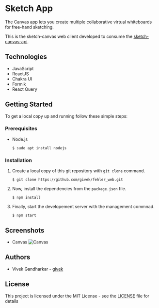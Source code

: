 # Sketch App

The Canvas app lets you create multiple collaborative virtual whiteboards for free-hand sketching.

This is the sketch-canvas web client developed to consume the [sketch-canvas-api](https://github.com/givek/sketch-canvas-api/).

## Technologies

- JavaScript
- ReactJS
- Chakra UI
- Formik
- React Query

## Getting Started

To get a local copy up and running follow these simple steps:

### Prerequisites

- Node.js

  ```shell
  $ sudo apt install nodejs
  ```

### Installation

1. Create a local copy of this git repository with `git clone` command.

   ```shell
   $ git clone https://github.com/givek/fehler_web.git
   ```

2. Now, install the dependencies from the `package.json` file.

   ```shell
   $ npm install
   ```

3. Finally, start the developement server with the management commnad.

   ```shell
   $ npm start
   ```

## Screenshots

- Canvas
  ![Canvas](../assets/canvas.png)

## Authors

- Vivek Gandharkar - [givek](https://github.com/givek/)

## License

This project is licensed under the MIT License - see the [LICENSE](../main/LICENSE) file for details
